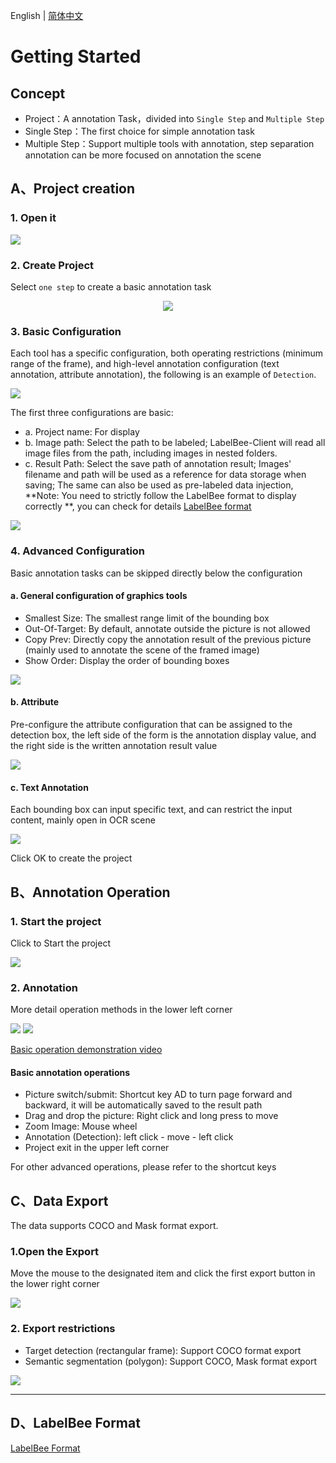 English | [简体中文](./README_zh-CN.md)

# Getting Started

## Concept
- Project：A annotation Task，divided into `Single Step` and `Multiple Step`
- Single Step：The first choice for simple annotation task
- Multiple Step：Support multiple tools with annotation, step separation annotation can be more focused on annotation the scene

## A、Project creation

### 1. Open it
<img src="./assets/projectPlatform.png">

### 2. Create Project

Select `one step` to create a basic annotation task

<div  align="center">
<img src="./assets/project-step.png">
</div>

### 3. Basic Configuration

Each tool has a specific configuration, both operating restrictions (minimum range of the frame), and high-level annotation configuration (text annotation, attribute annotation), the following is an example of `Detection`.

<img src="./assets/create-project.png">

The first three configurations are basic:

* a.	Project name: For display
* b.	Image path: Select the path to be labeled; LabelBee-Client will read all image files from the path, including images in nested folders.
* c. Result Path: Select the save path of annotation result; Images' filename and path will be used as a reference for data storage when saving; The same can also be used as pre-labeled data injection, **Note: You need to strictly follow the LabelBee format to display correctly **, you can check for details [LabelBee format](./annotation/README.md)

<img src="./assets/common-config.png">

### 4. Advanced Configuration

Basic annotation tasks can be skipped directly below the configuration
#### a. General configuration of graphics tools

- Smallest Size: The smallest range limit of the bounding box
- Out-Of-Target: By default, annotate outside the picture is not allowed
- Copy Prev: Directly copy the annotation result of the previous picture (mainly used to annotate the scene of the framed image)
- Show Order: Display the order of bounding boxes

<img src="./assets/rectTool-common-config.png">

#### b. Attribute

Pre-configure the attribute configuration that can be assigned to the detection box, the left side of the form is the annotation display value, and the right side is the written annotation result value

<img src="./assets/config-attribute.png">

#### c. Text Annotation

Each bounding box can input specific text, and can restrict the input content, mainly open in OCR scene

<img src="./assets/config-textAttribute.png">

Click OK to create the project

## B、Annotation Operation

### 1. Start the project

Click to Start the project

<img src="./assets/project-face-detection.png">

### 2. Annotation

More detail operation methods in the lower left corner

<img src="./assets/annotation.png">

<img src="./assets/hotkey.png">

[Basic operation demonstration video](https://www.bilibili.com/video/BV1wQ4y1e7MJ/)


#### Basic annotation operations

- Picture switch/submit: Shortcut key AD to turn page forward and backward, it will be automatically saved to the result path
- Drag and drop the picture: Right click and long press to move
- Zoom Image: Mouse wheel
- Annotation (Detection): left click - move - left click
- Project exit in the upper left corner

For other advanced operations, please refer to the shortcut keys
## C、Data Export

The data supports COCO and Mask format export.
### 1.Open the Export

Move the mouse to the designated item and click the first export button in the lower right corner

<img src="./assets/project-folder.png">

### 2. Export restrictions

- Target detection (rectangular frame): Support COCO format export
- Semantic segmentation (polygon): Support COCO, Mask format export

<img src="./assets/export-rect-format.png">

---

## D、LabelBee Format

[LabelBee Format](./annotation/README.md)
